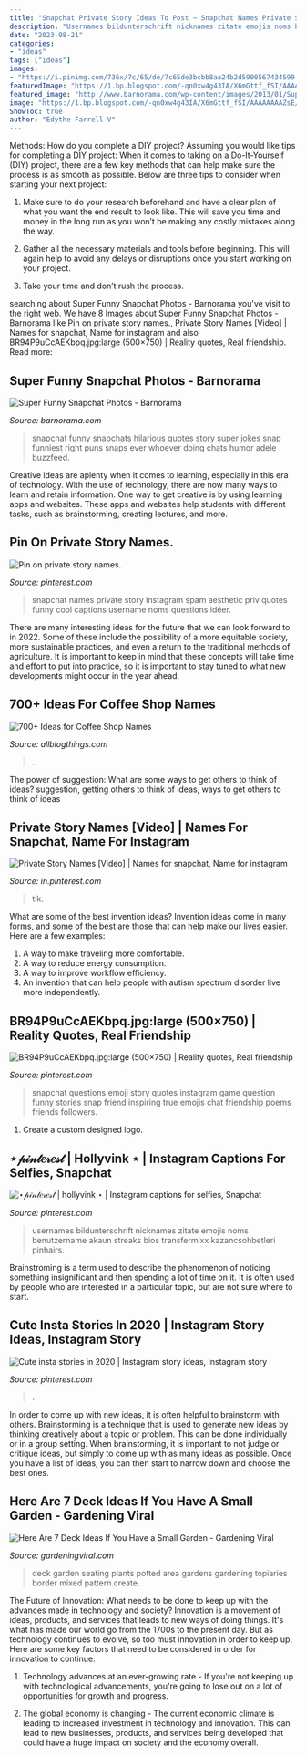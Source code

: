 ```yaml
---
title: "Snapchat Private Story Ideas To Post ~ Snapchat Names Private Story Instagram Spam Aesthetic Priv Quotes Funny Cool Captions Username Noms Questions Idéer"
description: "Usernames bildunterschrift nicknames zitate emojis noms benutzername akaun streaks bios transfermixx kazancsohbetleri pinhairs"
date: "2023-08-21"
categories:
- "ideas"
tags: ["ideas"]
images:
- "https://i.pinimg.com/736x/7c/65/de/7c65de3bcbb8aa24b2d5900567434599.jpg"
featuredImage: "https://1.bp.blogspot.com/-qn0xw4g43IA/X6mGttf_fSI/AAAAAAAAZsE/GGV4sBZWV0UHzN_KRqRYLywkFYow10h7gCLcBGAsYHQ/s16000/12.jpg"
featured_image: "http://www.barnorama.com/wp-content/images/2013/01/Super-Funny-Snapchat-Photos/06-Super-Funny-Snapchat-Photos.jpg"
image: "https://1.bp.blogspot.com/-qn0xw4g43IA/X6mGttf_fSI/AAAAAAAAZsE/GGV4sBZWV0UHzN_KRqRYLywkFYow10h7gCLcBGAsYHQ/s16000/12.jpg"
ShowToc: true
author: "Edythe Farrell V"
---
```



Methods: How do you complete a DIY project?
Assuming you would like tips for completing a DIY project: 
When it comes to taking on a Do-It-Yourself (DIY) project, there are a few key methods that can help make sure the process is as smooth as possible. Below are three tips to consider when starting your next project:

1. Make sure to do your research beforehand and have a clear plan of what you want the end result to look like. This will save you time and money in the long run as you won’t be making any costly mistakes along the way.

2. Gather all the necessary materials and tools before beginning. This will again help to avoid any delays or disruptions once you start working on your project.

3. Take your time and don’t rush the process.

	

		
searching about Super Funny Snapchat Photos - Barnorama you've visit to the right web. We have 8 Images about Super Funny Snapchat Photos - Barnorama like Pin on private story names., Private Story Names [Video] | Names for snapchat, Name for instagram and also BR94P9uCcAEKbpq.jpg:large (500×750) | Reality quotes, Real friendship. Read more:
		
    
## Super Funny Snapchat Photos - Barnorama

<img loading=lazy src="http://www.barnorama.com/wp-content/images/2013/01/Super-Funny-Snapchat-Photos/06-Super-Funny-Snapchat-Photos.jpg" onerror="this.onerror=null;this.src='https://tse1.mm.bing.net/th?id=OIP.fBdkBw9eUp1rO-svRvU9ZQHaLH&amp;pid=15.1';" alt="Super Funny Snapchat Photos - Barnorama">

_Source: barnorama.com_

>snapchat funny snapchats hilarious quotes story super jokes snap funniest right puns snaps ever whoever doing chats humor adele buzzfeed. 

	

Creative ideas are aplenty when it comes to learning, especially in this era of technology. With the use of technology, there are now many ways to learn and retain information. One way to get creative is by using learning apps and websites. These apps and websites help students with different tasks, such as brainstorming, creating lectures, and more.

    
## Pin On Private Story Names.

<img loading=lazy src="https://i.pinimg.com/736x/5a/07/03/5a07032b44e8d682a96a6a51a5c04399.jpg" onerror="this.onerror=null;this.src='https://tse3.mm.bing.net/th?id=OIP.A4Ql6LU_p-iLibbVhowYBAHaQD&amp;pid=15.1';" alt="Pin on private story names.">

_Source: pinterest.com_

>snapchat names private story instagram spam aesthetic priv quotes funny cool captions username noms questions idéer. 

	

There are many interesting ideas for the future that we can look forward to in 2022. Some of these include the possibility of a more equitable society, more sustainable practices, and even a return to the traditional methods of agriculture. It is important to keep in mind that these concepts will take time and effort to put into practice, so it is important to stay tuned to what new developments might occur in the year ahead.

    
## 700+ Ideas For Coffee Shop Names

<img loading=lazy src="https://1.bp.blogspot.com/-qn0xw4g43IA/X6mGttf_fSI/AAAAAAAAZsE/GGV4sBZWV0UHzN_KRqRYLywkFYow10h7gCLcBGAsYHQ/s16000/12.jpg" onerror="this.onerror=null;this.src='https://tse4.mm.bing.net/th?id=OIP.Jn88uT10yEZT9S5u1nhVPwHaRO&amp;pid=15.1';" alt="700+ Ideas for Coffee Shop Names">

_Source: allblogthings.com_

>. 

	

The power of suggestion: What are some ways to get others to think of ideas?
suggestion, getting others to think of ideas, ways to get others to think of ideas

    
## Private Story Names [Video] | Names For Snapchat, Name For Instagram

<img loading=lazy src="https://i.pinimg.com/736x/ea/e4/eb/eae4ebde42e54976791ba7f8ba74fbc2.jpg" onerror="this.onerror=null;this.src='https://tse3.mm.bing.net/th?id=OIP.7_myMDecawNPVjvuu5aRoQHaNK&amp;pid=15.1';" alt="Private Story Names [Video] | Names for snapchat, Name for instagram">

_Source: in.pinterest.com_

>tik. 

	

What are some of the best invention ideas?
Invention ideas come in many forms, and some of the best are those that can help make our lives easier. Here are a few examples: 
1. A way to make traveling more comfortable. 
2. A way to reduce energy consumption. 
3. A way to improve workflow efficiency. 
4. An invention that can help people with autism spectrum disorder live more independently.

    
## BR94P9uCcAEKbpq.jpg:large (500×750) | Reality Quotes, Real Friendship

<img loading=lazy src="https://i.pinimg.com/736x/9a/93/0c/9a930c2a65ba781809af9abfe64fa92a--snapchat.jpg" onerror="this.onerror=null;this.src='https://tse2.mm.bing.net/th?id=OIP.LztVWRoGvfnNC4iv4jPP_gHaLH&amp;pid=15.1';" alt="BR94P9uCcAEKbpq.jpg:large (500×750) | Reality quotes, Real friendship">

_Source: pinterest.com_

>snapchat questions emoji story quotes instagram game question funny stories snap friend inspiring true emojis chat friendship poems friends followers. 

	

1. Create a custom designed logo.

    
## ⋆𝓅𝒾𝓃𝓉𝑒𝓇𝑒𝓈𝓉 | Hollyvink ⋆ | Instagram Captions For Selfies, Snapchat

<img loading=lazy src="https://i.pinimg.com/736x/7c/65/de/7c65de3bcbb8aa24b2d5900567434599.jpg" onerror="this.onerror=null;this.src='https://tse4.mm.bing.net/th?id=OIP.DkN0TmHS-7Y960-KvFU-7AHaM1&amp;pid=15.1';" alt="⋆𝓅𝒾𝓃𝓉𝑒𝓇𝑒𝓈𝓉 | hollyvink ⋆ | Instagram captions for selfies, Snapchat">

_Source: pinterest.com_

>usernames bildunterschrift nicknames zitate emojis noms benutzername akaun streaks bios transfermixx kazancsohbetleri pinhairs. 

	

Brainstroming is a term used to describe the phenomenon of noticing something insignificant and then spending a lot of time on it. It is often used by people who are interested in a particular topic, but are not sure where to start.

    
## Cute Insta Stories In 2020 | Instagram Story Ideas, Instagram Story

<img loading=lazy src="https://i.pinimg.com/736x/16/1b/ab/161bab6c818ff7510ea4ccefe0c856e3.jpg" onerror="this.onerror=null;this.src='https://tse1.mm.bing.net/th?id=OIP.xKrQBJqnGl7SBlTw4oZnOAHaNL&amp;pid=15.1';" alt="Cute insta stories in 2020 | Instagram story ideas, Instagram story">

_Source: pinterest.com_

>. 

	

In order to come up with new ideas, it is often helpful to brainstorm with others. Brainstorming is a technique that is used to generate new ideas by thinking creatively about a topic or problem. This can be done individually or in a group setting. When brainstorming, it is important to not judge or critique ideas, but simply to come up with as many ideas as possible. Once you have a list of ideas, you can then start to narrow down and choose the best ones.

    
## Here Are 7 Deck Ideas If You Have A Small Garden - Gardening Viral

<img loading=lazy src="http://gardeningviral.com/wp-content/uploads/2017/10/5ed5ed85-b087-4529-8797-62de640f2d19.jpg" onerror="this.onerror=null;this.src='https://tse3.mm.bing.net/th?id=OIP.UK3Dg_qldNQaUpptvlL6SQHaK7&amp;pid=15.1';" alt="Here Are 7 Deck Ideas If You Have a Small Garden - Gardening Viral">

_Source: gardeningviral.com_

>deck garden seating plants potted area gardens gardening topiaries border mixed pattern create. 

	

The Future of Innovation: What needs to be done to keep up with the advances made in technology and society?
Innovation is a movement of ideas, products, and services that leads to new ways of doing things. It's what has made our world go from the 1700s to the present day. But as technology continues to evolve, so too must innovation in order to keep up. Here are some key factors that need to be considered in order for innovation to continue:
1. Technology advances at an ever-growing rate - If you're not keeping up with technological advancements, you're going to lose out on a lot of opportunities for growth and progress.

2. The global economy is changing - The current economic climate is leading to increased investment in technology and innovation. This can lead to new businesses, products, and services being developed that could have a huge impact on society and the economy overall.


